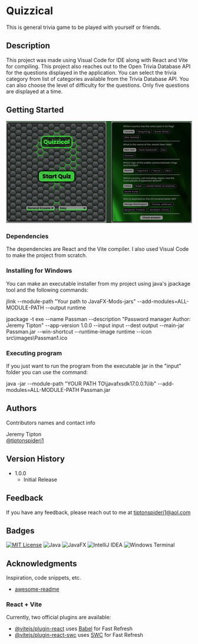 # Quizzical
This is general trivia game to be played with yourself or friends.

## Description

This project was made using Visual Code for IDE along with React and Vite for compiling. This project also reaches out to the Open Trivia Database API for the questions displayed in the application.
You can select the trivia category from list of categories available from the Trivia Database API.  You can also choose the level of difficulty for the questions.  Only five questions are displayed at a time.  

## Getting Started

![application images](https://github.com/tiptonspiderj/Quizzical/blob/main/public/readme.png)

### Dependencies

The dependencies are React and the Vite compiler.  I also used Visual Code to make the project from scratch.

### Installing for Windows

You can make an executable installer from my project using java's jpackage tool and the following commands:

 jlink --module-path "Your path to JavaFX-Mods-jars" --add-modules=ALL-MODULE-PATH --output runtime
 
jpackage -t exe --name Passman --description "Password manager Author: Jeremy Tipton" --app-version 1.0.0 --input input 
--dest output --main-jar Passman.jar --win-shortcut --runtime-image runtime --icon src\images\Passman1.ico

### Executing program

If you just want to run the program from the executable jar in the "input" folder you can use the command:

java -jar --module-path "YOUR PATH TO\javafxsdk17.0.0.1\lib" --add-modules=ALL-MODULE-PATH Passman.jar

## Authors

Contributors names and contact info

Jeremy Tipton  
[@tiptonspiderj1](https://tiptonspiderj1.com)

## Version History

* 1.0.0
    * Initial Release

## Feedback

If you have any feedback, please reach out to me at tiptonspiderj1@aol.com

## Badges

[![MIT License](https://img.shields.io/badge/License-MIT-green.svg)](https://choosealicense.com/licenses/mit/)
![Java](https://img.shields.io/badge/java-%23ED8B00.svg?style=for-the-badge&logo=openjdk&logoColor=white)
![JavaFX](https://img.shields.io/badge/javafx-%23FF0000.svg?style=for-the-badge&logo=javafx&logoColor=white)
![IntelliJ IDEA](https://img.shields.io/badge/IntelliJIDEA-000000.svg?style=for-the-badge&logo=intellij-idea&logoColor=white)
![Windows Terminal](https://img.shields.io/badge/Windows%20Terminal-%234D4D4D.svg?style=for-the-badge&logo=windows-terminal&logoColor=white)

## Acknowledgments

Inspiration, code snippets, etc.
* [awesome-readme](https://github.com/matiassingers/awesome-readme)
### React + Vite

Currently, two official plugins are available:

- [@vitejs/plugin-react](https://github.com/vitejs/vite-plugin-react/blob/main/packages/plugin-react/README.md) uses [Babel](https://babeljs.io/) for Fast Refresh
- [@vitejs/plugin-react-swc](https://github.com/vitejs/vite-plugin-react-swc) uses [SWC](https://swc.rs/) for Fast Refresh
